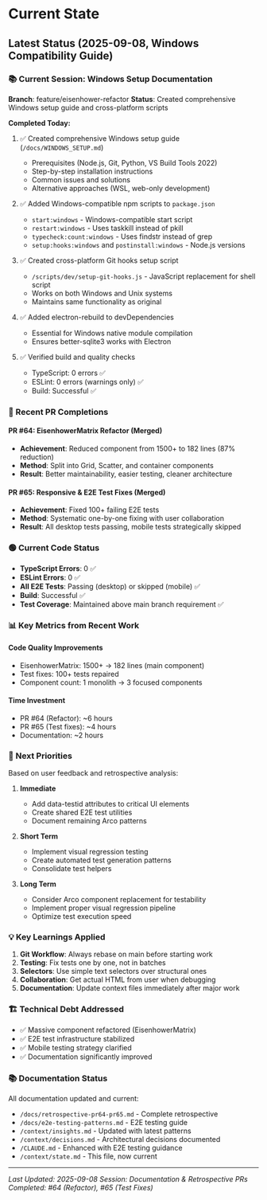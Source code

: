 # Current State

## Latest Status (2025-09-08, Windows Compatibility Guide)

### 📚 Current Session: Windows Setup Documentation

**Branch**: feature/eisenhower-refactor
**Status**: Created comprehensive Windows setup guide and cross-platform scripts

**Completed Today:**
1. ✅ Created comprehensive Windows setup guide (`/docs/WINDOWS_SETUP.md`)
   - Prerequisites (Node.js, Git, Python, VS Build Tools 2022)
   - Step-by-step installation instructions
   - Common issues and solutions
   - Alternative approaches (WSL, web-only development)

2. ✅ Added Windows-compatible npm scripts to `package.json`
   - `start:windows` - Windows-compatible start script
   - `restart:windows` - Uses taskkill instead of pkill
   - `typecheck:count:windows` - Uses findstr instead of grep
   - `setup:hooks:windows` and `postinstall:windows` - Node.js versions

3. ✅ Created cross-platform Git hooks setup script
   - `/scripts/dev/setup-git-hooks.js` - JavaScript replacement for shell script
   - Works on both Windows and Unix systems
   - Maintains same functionality as original

4. ✅ Added electron-rebuild to devDependencies
   - Essential for Windows native module compilation
   - Ensures better-sqlite3 works with Electron

5. ✅ Verified build and quality checks
   - TypeScript: 0 errors ✅
   - ESLint: 0 errors (warnings only) ✅
   - Build: Successful ✅

### 🚀 Recent PR Completions

#### PR #64: EisenhowerMatrix Refactor (Merged)
- **Achievement**: Reduced component from 1500+ to 182 lines (87% reduction)
- **Method**: Split into Grid, Scatter, and container components
- **Result**: Better maintainability, easier testing, cleaner architecture

#### PR #65: Responsive & E2E Test Fixes (Merged)
- **Achievement**: Fixed 100+ failing E2E tests
- **Method**: Systematic one-by-one fixing with user collaboration
- **Result**: All desktop tests passing, mobile tests strategically skipped

### 🟢 Current Code Status
- **TypeScript Errors**: 0 ✅
- **ESLint Errors**: 0 ✅
- **All E2E Tests**: Passing (desktop) or skipped (mobile) ✅
- **Build**: Successful ✅
- **Test Coverage**: Maintained above main branch requirement ✅

### 📊 Key Metrics from Recent Work

#### Code Quality Improvements
- EisenhowerMatrix: 1500+ → 182 lines (main component)
- Test fixes: 100+ tests repaired
- Component count: 1 monolith → 3 focused components

#### Time Investment
- PR #64 (Refactor): ~6 hours
- PR #65 (Test fixes): ~4 hours
- Documentation: ~2 hours

### 🎯 Next Priorities

Based on user feedback and retrospective analysis:

1. **Immediate**
   - Add data-testid attributes to critical UI elements
   - Create shared E2E test utilities
   - Document remaining Arco patterns

2. **Short Term**
   - Implement visual regression testing
   - Create automated test generation patterns
   - Consolidate test helpers

3. **Long Term**
   - Consider Arco component replacement for testability
   - Implement proper visual regression pipeline
   - Optimize test execution speed

### 💡 Key Learnings Applied

1. **Git Workflow**: Always rebase on main before starting work
2. **Testing**: Fix tests one by one, not in batches
3. **Selectors**: Use simple text selectors over structural ones
4. **Collaboration**: Get actual HTML from user when debugging
5. **Documentation**: Update context files immediately after major work

### 🏗️ Technical Debt Addressed

- ✅ Massive component refactored (EisenhowerMatrix)
- ✅ E2E test infrastructure stabilized
- ✅ Mobile testing strategy clarified
- ✅ Documentation significantly improved

### 📚 Documentation Status

All documentation updated and current:
- `/docs/retrospective-pr64-pr65.md` - Complete retrospective
- `/docs/e2e-testing-patterns.md` - E2E testing guide
- `/context/insights.md` - Updated with latest patterns
- `/context/decisions.md` - Architectural decisions documented
- `/CLAUDE.md` - Enhanced with E2E testing guidance
- `/context/state.md` - This file, now current

---
*Last Updated: 2025-09-08*
*Session: Documentation & Retrospective*
*PRs Completed: #64 (Refactor), #65 (Test Fixes)*